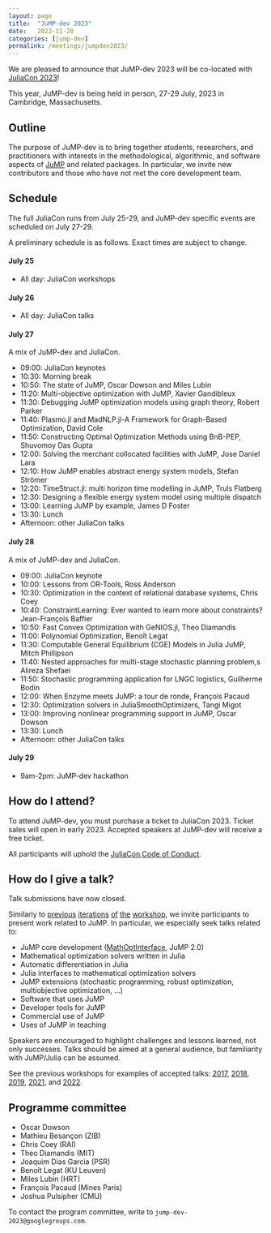 ```yaml
---
layout: page
title:  "JuMP-dev 2023"
date:   2022-11-20
categories: [jump-dev]
permalink: /meetings/jumpdev2023/
---
```


We are pleased to announce that JuMP-dev 2023 will be co-located with
[JuliaCon 2023](https://juliacon.org/2023)!

This year, JuMP-dev is being held in person, 27-29 July, 2023 in Cambridge,
Massachusetts.

## Outline

The purpose of JuMP-dev is to bring together students, researchers, and
practitioners with interests in the methodological, algorithmic, and software aspects of
[JuMP](https://github.com/jump-dev/JuMP.jl) and related packages. In particular,
we invite new contributors and those who have not met the core development team.

## Schedule

The full JuliaCon runs from July 25-29, and JuMP-dev specific events are
scheduled on July 27-29.

A preliminary schedule is as follows. Exact times are subject to change.

#### July 25

 * All day: JuliaCon workshops

#### July 26

 * All day: JuliaCon talks

#### July 27

A mix of JuMP-dev and JuliaCon.

 * 09:00: JuliaCon keynotes
 * 10:30: Morning break
 * 10:50: The state of JuMP, Oscar Dowson and Miles Lubin
 * 11:20: Multi-objective optimization with JuMP, Xavier Gandibleux
 * 11:30: Debugging JuMP optimization models using graph theory, Robert Parker
 * 11:40: Plasmo.jl and MadNLP.jl-A Framework for Graph-Based Optimization, David Cole
 * 11:50: Constructing Optimal Optimization Methods using BnB-PEP, Shuvomoy Das Gupta
 * 12:00: Solving the merchant collocated facilities with JuMP, Jose Daniel Lara
 * 12:10: How JuMP enables abstract energy system models, Stefan Strömer
 * 12:20: TimeStruct.jl: multi horizon time modelling in JuMP, Truls Flatberg
 * 12:30: Designing a flexible energy system model using multiple dispatch
 * 13:00: Learning JuMP by example, James D Foster
 * 13:30: Lunch
 * Afternoon: other JuliaCon talks

#### July 28

A mix of JuMP-dev and JuliaCon.

 * 09:00: JuliaCon keynote
 * 10:00: Lessons from OR-Tools, Ross Anderson
 * 10:30: Optimization in the context of relational database systems, Chris Coey
 * 10:40: ConstraintLearning: Ever wanted to learn more about constraints? Jean-François Baffier
 * 10:50: Fast Convex Optimization with GeNIOS.jl, Theo Diamandis
 * 11:00: Polynomial Optimization, Benoît Legat
 * 11:30: Computable General Equilibrium (CGE) Models in Julia JuMP, Mitch Phillipson
 * 11:40: Nested approaches for multi-stage stochastic planning problem,s Alireza Shefaei
 * 11:50: Stochastic programming application for LNGC logistics, Guilherme Bodin
 * 12:00: When Enzyme meets JuMP: a tour de ronde, François Pacaud
 * 12:30: Optimization solvers in JuliaSmoothOptimizers, Tangi Migot
 * 13:00: Improving nonlinear programming support in JuMP, Oscar Dowson
 * 13:30: Lunch
 * Afternoon: other JuliaCon talks

#### July 29

 * 9am-2pm: JuMP-dev hackathon

## How do I attend?

To attend JuMP-dev, you must purchase a ticket to JuliaCon 2023. Ticket sales
will open in early 2023. Accepted speakers at JuMP-dev will receive a free
ticket.

All participants will uphold the [JuliaCon Code of Conduct](https://juliacon.org/2023/coc/).

## How do I give a talk?

Talk submissions have now closed.

Similarly to [previous](/meetings/mit2017) [iterations](/meetings/bordeaux2018)
[of](/meetings/santiago2019) [the](/meetings/juliacon2021) [workshop](/meetings/juliacon2022),
we invite participants to present work related to JuMP. In particular, we
especially seek talks related to:

- JuMP core development ([MathOptInterface](https://github.com/JuliaOpt/MathOptInterface.jl), JuMP 2.0)
- Mathematical optimization solvers written in Julia
- Automatic differentiation in Julia
- Julia interfaces to mathematical optimization solvers
- JuMP extensions (stochastic programming, robust optimization, multiobjective optimization, ...)
- Software that uses JuMP
- Developer tools for JuMP
- Commercial use of JuMP
- Uses of JuMP in teaching

Speakers are encouraged to highlight challenges and lessons learned, not only
successes. Talks should be aimed at a general audience, but familiarity with
JuMP/Julia can be assumed.

See the previous workshops for examples of accepted talks: [2017](/meetings/mit2017/),
[2018](/meetings/bordeaux2018/), [2019](/meetings/santiago2019),
[2021](/meetings/juliacon2021), and [2022](/meetings/juliacon2022).

## Programme committee

 * Oscar Dowson
 * Mathieu Besançon (ZIB)
 * Chris Coey (RAI)
 * Theo Diamandis (MIT)
 * Joaquim Dias Garcia (PSR)
 * Benoît Legat (KU Leuven)
 * Miles Lubin (HRT)
 * François Pacaud (Mines Paris)
 * Joshua Pulsipher (CMU)

To contact the program committee, write to `jump-dev-2023@googlegroups.com`.

